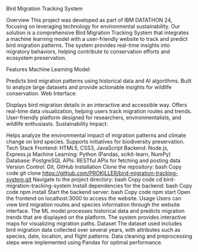 Bird Migration Tracking System


Overview
This project was developed as part of IBM DATATHON 24, focusing on leveraging technology for environmental sustainability. Our solution is a comprehensive Bird Migration Tracking System that integrates a machine learning model with a user-friendly website to track and predict bird migration patterns. The system provides real-time insights into migratory behaviors, helping contribute to conservation efforts and ecosystem preservation.

Features
Machine Learning Model:

Predicts bird migration patterns using historical data and AI algorithms.
Built to analyze large datasets and provide actionable insights for wildlife conservation.
Web Interface:

Displays bird migration details in an interactive and accessible way.
Offers real-time data visualization, helping users track migration routes and trends.
User-friendly platform designed for researchers, environmentalists, and wildlife enthusiasts.
Sustainability Impact:

Helps analyze the environmental impact of migration patterns and climate change on bird species.
Supports initiatives for biodiversity preservation.
Tech Stack
Frontend: HTML5, CSS3, JavaScript
Backend: Node.js, Express.js
Machine Learning: Python (Pandas, scikit-learn, NumPy)
Database: PostgreSQL
APIs: RESTful APIs for fetching and posting data
Version Control: Git, GitHub
Installation
Clone the repository:
bash
Copy code
git clone https://github.com/PROKILLER/bird-migration-tracking-system.git
Navigate to the project directory:
bash
Copy code
cd bird-migration-tracking-system
Install dependencies for the backend:
bash
Copy code
npm install
Start the backend server:
bash
Copy code
npm start
Open the frontend on localhost:3000 to access the website.
Usage
Users can view bird migration routes and species information through the website interface.
The ML model processes historical data and predicts migration trends that are displayed on the platform.
The system provides interactive maps for visualizing migration paths.
Dataset
The dataset used includes bird migration data collected over several years, with attributes such as species, date, location, and flight patterns.
Data cleaning and preprocessing steps were implemented using Pandas for optimal performance.
